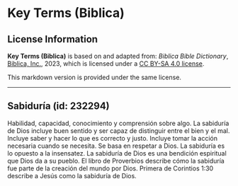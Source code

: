 # Key Terms (Biblica)

## License Information

**Key Terms (Biblica)** is based on and adapted from: _Biblica Bible Dictionary_, [Biblica, Inc.](https://www.biblica.com/), 2023, which is licensed under a [CC BY-SA 4.0 license](https://creativecommons.org/licenses/by-sa/4.0/legalcode.en).

This markdown version is provided under the same license.



--------------------------------

## Sabiduría (id: 232294)

Habilidad, capacidad, conocimiento y comprensión sobre algo. La sabiduría de Dios incluye buen sentido y ser capaz de distinguir entre el bien y el mal. Incluye saber y hacer lo que es correcto y justo. Incluye tomar la acción necesaria cuando se necesita. Se basa en respetar a Dios. La sabiduría es lo opuesto a la insensatez. La sabiduría de Dios es una bendición espiritual que Dios da a su pueblo. El libro de Proverbios describe cómo la sabiduría fue parte de la creación del mundo por Dios. Primera de Corintios 1:30 describe a Jesús como la sabiduría de Dios.


